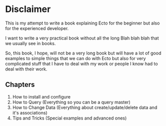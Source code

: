 # Disclaimer

This is my attempt to write a book explaining Ecto for the 
beginner but also for the experienced developer.

I want to write a very practical book without all the long
Blah blah blah that we usually see in books.

So, this book, I hope, will not be a very long book but will
have a lot of good examples to simple things that we can do with Ecto but also for very complicated stuff that I have to deal with my work or people I know had to deal with their work. 

## Chapters

1. How to install and configure 
2. How to Query (Everything so you can be a query master)
3. How to Change Data (Everything about create/update/delete data and it's associations)
4. Tips and Tricks (Special examples and advanced ones)